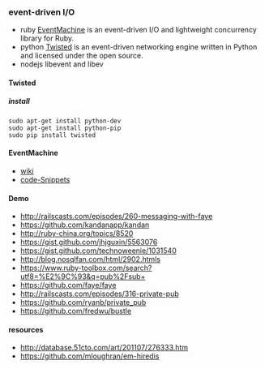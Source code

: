 ###  event-driven I/O

*  ruby
  [EventMachine](https://github.com/eventmachine/eventmachine) is an event-driven I/O and lightweight concurrency library for Ruby.
*  python
  [Twisted](http://twistedmatrix.com/) is an event-driven networking engine written in Python and licensed under the open source.
*  nodejs
  libevent and libev
  
#### Twisted

##### install

```shell
sudo apt-get install python-dev
sudo apt-get install python-pip
sudo pip install twisted
```

#### EventMachine

*  [wiki](https://github.com/eventmachine/eventmachine/wiki)
*  [code-Snippets](https://github.com/eventmachine/eventmachine/wiki/Code-Snippets)

#### Demo

*  http://railscasts.com/episodes/260-messaging-with-faye
*  https://github.com/kandanapp/kandan
*  http://ruby-china.org/topics/8520
*  https://gist.github.com/jhjguxin/5563076
*  https://gist.github.com/technoweenie/1031540
*  http://blog.nosqlfan.com/html/2902.htmls
*  https://www.ruby-toolbox.com/search?utf8=%E2%9C%93&q=pub%2Fsub+
*  https://github.com/faye/faye
*  http://railscasts.com/episodes/316-private-pub
*  https://github.com/ryanb/private_pub
*  https://github.com/fredwu/bustle

#### resources

*  http://database.51cto.com/art/201107/276333.htm
*  https://github.com/mloughran/em-hiredis
